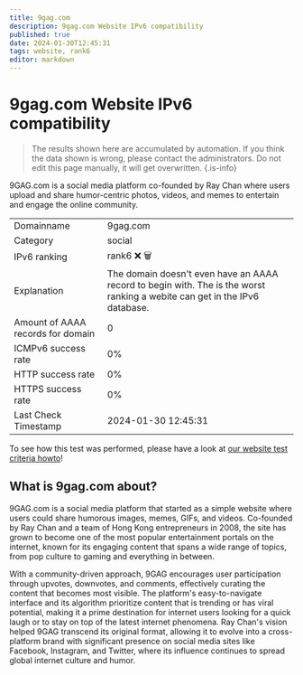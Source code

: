 ```yaml
---
title: 9gag.com
description: 9gag.com Website IPv6 compatibility
published: true
date: 2024-01-30T12:45:31
tags: website, rank6
editor: markdown
---
```


# 9gag.com Website IPv6 compatibility

> The results shown here are accumulated by automation. If you think the data shown is wrong, please contact the administrators. 
> Do not edit this page manually, it will get overwritten.
{.is-info}

9GAG.com is a social media platform co-founded by Ray Chan where users upload and share humor-centric photos, videos, and memes to entertain and engage the online community.


|   |   |
| - | - |
| Domainname | 9gag.com
| Category | social |
| IPv6 ranking | rank6 :x: :wastebasket: |
| Explanation | The domain doesn't even have an AAAA record to begin with. The is the worst ranking a webite can get in the IPv6 database. |
| Amount of AAAA records for domain | 0 |
| ICMPv6 success rate | 0%|
| HTTP success rate | 0% |
| HTTPS success rate | 0% |
| Last Check Timestamp | 2024-01-30 12:45:31 |

To see how this test was performed, please have a look at [our website test criteria howto](/howto/testcriteria/website)!


## What is 9gag.com about?
9GAG.com is a social media platform that started as a simple website where users could share humorous images, memes, GIFs, and videos. Co-founded by Ray Chan and a team of Hong Kong entrepreneurs in 2008, the site has grown to become one of the most popular entertainment portals on the internet, known for its engaging content that spans a wide range of topics, from pop culture to gaming and everything in between.

With a community-driven approach, 9GAG encourages user participation through upvotes, downvotes, and comments, effectively curating the content that becomes most visible. The platform's easy-to-navigate interface and its algorithm prioritize content that is trending or has viral potential, making it a prime destination for internet users looking for a quick laugh or to stay on top of the latest internet phenomena. Ray Chan's vision helped 9GAG transcend its original format, allowing it to evolve into a cross-platform brand with significant presence on social media sites like Facebook, Instagram, and Twitter, where its influence continues to spread global internet culture and humor.

